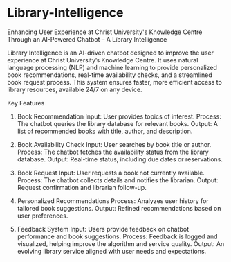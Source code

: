 # Library-Intelligence
Enhancing User Experience at Christ University's Knowledge  Centre Through an AI-Powered Chatbot – A Library Intelligence

Library Intelligence is an AI-driven chatbot designed to improve the user experience at Christ University’s Knowledge Centre. It uses natural language processing (NLP) and machine learning to provide personalized book recommendations, real-time availability checks, and a streamlined book request process. This system ensures faster, more efficient access to library resources, available 24/7 on any device.

Key Features
1. Book Recommendation
Input: User provides topics of interest.
Process: The chatbot queries the library database for relevant books.
Output: A list of recommended books with title, author, and description.

3. Book Availability Check
Input: User searches by book title or author.
Process: The chatbot fetches the availability status from the library database.
Output: Real-time status, including due dates or reservations.

5. Book Request
Input: User requests a book not currently available.
Process: The chatbot collects details and notifies the librarian.
Output: Request confirmation and librarian follow-up.

7. Personalized Recommendations
Process: Analyzes user history for tailored book suggestions.
Output: Refined recommendations based on user preferences.

9. Feedback System
Input: Users provide feedback on chatbot performance and book suggestions.
Process: Feedback is logged and visualized, helping improve the algorithm and service quality.
Output: An evolving library service aligned with user needs and expectations.
